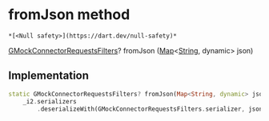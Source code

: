 


# fromJson method




    *[<Null safety>](https://dart.dev/null-safety)*




[GMockConnectorRequestsFilters](../../third_party_yonomi_graphql_schema_schema.docs.schema.gql/GMockConnectorRequestsFilters-class.md)? fromJson
([Map](https://api.flutter.dev/flutter/dart-core/Map-class.html)&lt;[String](https://api.flutter.dev/flutter/dart-core/String-class.html), dynamic> json)








## Implementation

```dart
static GMockConnectorRequestsFilters? fromJson(Map<String, dynamic> json) =>
    _i2.serializers
        .deserializeWith(GMockConnectorRequestsFilters.serializer, json);
```







